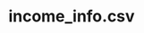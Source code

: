 ---  
schema: income_info.csv  
title: income_info.csv  
organization: Production  
notes: Used in 12 lineage(s)  
resources:  
  - name: 062020/income_info.csv 
    url: file:/Users/kensu/Customers/Kensu/LoanApproval/PROD/masterdata/prod/062020/income_info.csv 
    format : CSV  
  - name: 072020/income_info.csv 
    url: file:/Users/kensu/Customers/Kensu/LoanApproval/PROD/masterdata/prod/072020/income_info.csv 
    format : CSV  
  - name: 012020/income_info.csv 
    url: file:/Users/kensu/Customers/Kensu/LoanApproval/PROD/masterdata/prod/012020/income_info.csv 
    format : CSV  
  - name: 082020/income_info.csv 
    url: file:/Users/kensu/Customers/Kensu/LoanApproval/PROD/masterdata/prod/082020/income_info.csv 
    format : CSV  
  - name: 092020/income_info.csv 
    url: file:/Users/kensu/Customers/Kensu/LoanApproval/PROD/masterdata/prod/092020/income_info.csv 
    format : CSV  
  - name: 022020/income_info.csv 
    url: file:/Users/kensu/Customers/Kensu/LoanApproval/PROD/masterdata/prod/022020/income_info.csv 
    format : CSV  
  - name: 032020/income_info.csv 
    url: file:/Users/kensu/Customers/Kensu/LoanApproval/PROD/masterdata/prod/032020/income_info.csv 
    format : CSV  
  - name: 102020/income_info.csv 
    url: file:/Users/kensu/Customers/Kensu/LoanApproval/PROD/masterdata/prod/102020/income_info.csv 
    format : CSV  
  - name: 122020/income_info.csv 
    url: file:/Users/kensu/Customers/Kensu/LoanApproval/PROD/masterdata/prod/122020/income_info.csv 
    format : CSV  
  - name: 042020/income_info.csv 
    url: file:/Users/kensu/Customers/Kensu/LoanApproval/PROD/masterdata/prod/042020/income_info.csv 
    format : CSV  
  - name: 052020/income_info.csv 
    url: file:/Users/kensu/Customers/Kensu/LoanApproval/PROD/masterdata/prod/052020/income_info.csv 
    format : CSV  
  - name: 112020/income_info.csv 
    url: file:/Users/kensu/Customers/Kensu/LoanApproval/PROD/masterdata/prod/112020/income_info.csv 
    format : CSV  
license: None  
category:
  - Loan Acceptance Product  
maintainer: User  
maintainer_email: UserMail  
---